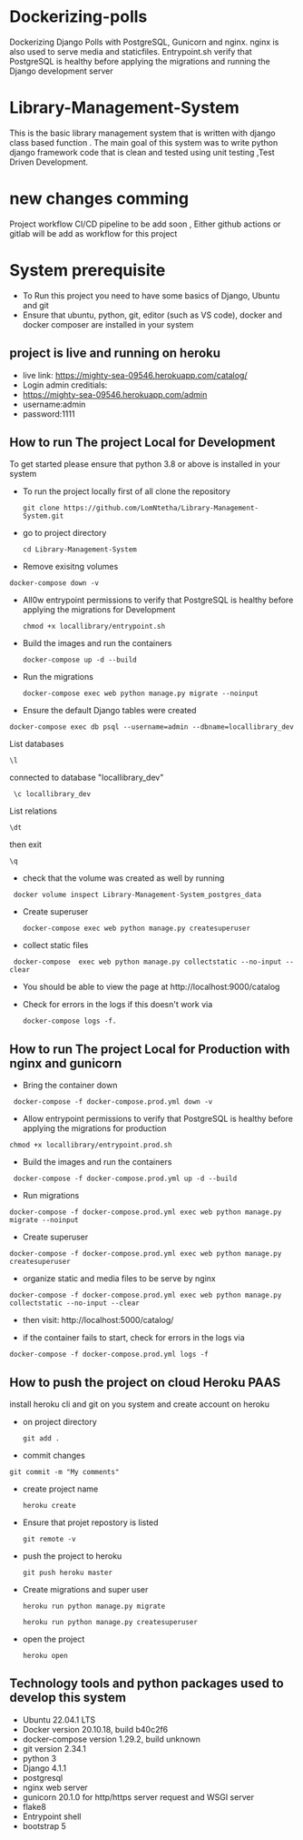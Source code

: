 # Dockerizing-polls
Dockerizing Django Polls  with PostgreSQL,  Gunicorn  and nginx.  nginx is also used to serve media and staticfiles. Entrypoint.sh verify that PostgreSQL is healthy before applying the migrations and running the Django development server
# Library-Management-System
This is the basic library management system that is written with django class based function . The main goal of this system was to write  python django framework code that is clean and tested using  unit testing ,Test Driven Development.
# new changes comming
Project workflow CI/CD pipeline to be add soon , Either github actions or gitlab will be add as workflow for this project 
# System prerequisite
- To Run this project you need to have some basics of Django, Ubuntu and git
- Ensure that ubuntu, python, git, editor (such as VS code), docker and docker composer are installed in your system

## project is live and running on heroku
- live link: https://mighty-sea-09546.herokuapp.com/catalog/
- Login admin creditials:
- https://mighty-sea-09546.herokuapp.com/admin
- username:admin
- password:1111
## How to run The project Local for Development

To get started please ensure that python 3.8 or above is installed in your system


- To run the project locally first of all clone the repository 
  ```
  git clone https://github.com/LomNtetha/Library-Management-System.git
  ```
- go to project directory
  ```
  cd Library-Management-System
  ```
- Remove exisitng volumes
 ```
 docker-compose down -v
 ```
- All0w entrypoint permissions to verify that PostgreSQL is healthy before applying the migrations for Development
  ```
  chmod +x locallibrary/entrypoint.sh
  ```
- Build the images and run the containers
  ```
  docker-compose up -d --build
  ```
- Run the migrations
  ```
  docker-compose exec web python manage.py migrate --noinput
  ```
- Ensure the default Django tables were created
 ```
 docker-compose exec db psql --username=admin --dbname=locallibrary_dev
 ```
 List databases
  ```
  \l
  ```
  connected to database "locallibrary_dev" 
  ```
   \c locallibrary_dev
   ```
 List relations
 ```
 \dt
 ```
 then exit
 ```
 \q
 ```

-  check that the volume was created as well by running
  ```
   docker volume inspect Library-Management-System_postgres_data
   ```
- Create superuser
  ```
  docker-compose exec web python manage.py createsuperuser
  ```
- collect static files
 ```
  docker-compose  exec web python manage.py collectstatic --no-input --clear
  ```
- You should be able to view the page at http://localhost:9000/catalog

- Check for errors in the logs if this doesn't work via 
  ```
  docker-compose logs -f.
  ```
## How to run The project Local for Production with nginx and gunicorn
- Bring the container down
 ```
  docker-compose -f docker-compose.prod.yml down -v
  ```
 
- Allow entrypoint permissions to verify that PostgreSQL is healthy before applying the migrations for production
 ```
 chmod +x locallibrary/entrypoint.prod.sh
 ```
- Build the images and run the containers
 ```
  docker-compose -f docker-compose.prod.yml up -d --build
  ```
- Run migrations
 ```
 docker-compose -f docker-compose.prod.yml exec web python manage.py migrate --noinput
 ```
- Create superuser
 ```
 docker-compose -f docker-compose.prod.yml exec web python manage.py createsuperuser
 ```
- organize static and media files to be serve by nginx
 ```
 docker-compose -f docker-compose.prod.yml exec web python manage.py collectstatic --no-input --clear
 ```
- then visit: http://localhost:5000/catalog/

- if the container fails to start, check for errors in the logs via 
 ```
 docker-compose -f docker-compose.prod.yml logs -f
 ```
## How to push the project on cloud Heroku PAAS

install heroku cli and git on you system and create  account on heroku

- on project directory
  ```
  git add .
  ```

  
- commit changes
 ```
 git commit -m "My comments"
 ```
     
- create project name
  ```
  heroku create
  ```

- Ensure that projet repostory is listed
  ```
  git remote -v
  ```

- push the project to heroku
  ```
  git push heroku master
  ```

- Create migrations and super user
  ```
  heroku run python manage.py migrate
  ```

  ```
  heroku run python manage.py createsuperuser
  ```

- open the project
  ```
  heroku open
  ```

## Technology tools and python packages used to develop this system
- Ubuntu 22.04.1 LTS
- Docker version 20.10.18, build b40c2f6
- docker-compose version 1.29.2, build unknown
- git version 2.34.1
- python 3
- Django 4.1.1
- postgresql
- nginx web server
- gunicorn 20.1.0 for http/https server request and WSGI server
- flake8
- Entrypoint shell
- bootstrap 5

 
